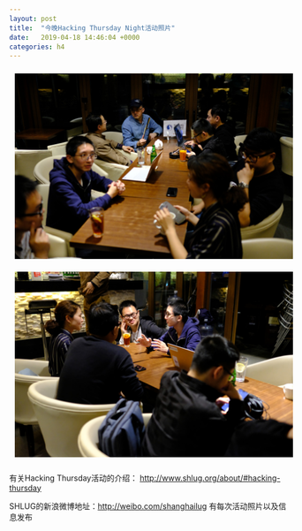 ```yaml
---
layout: post
title:  "今晚Hacking Thursday Night活动照片"
date:   2019-04-18 14:46:04 +0000
categories: h4
---
```


[<img style='margin:10px;' src='https://raw.githubusercontent.com/shanghailug/res2019q2/master/j418.h4/j418_2027_5500+08.1920p.jpg'>](https://raw.githubusercontent.com/shanghailug/res2019q2/master/j418.h4/j418_2027_5500+08.JPG)
[<img style='margin:10px;' src='https://raw.githubusercontent.com/shanghailug/res2019q2/master/j418.h4/j418_2028_1200+08.1920p.jpg'>](https://raw.githubusercontent.com/shanghailug/res2019q2/master/j418.h4/j418_2028_1200+08.JPG)

有关Hacking Thursday活动的介绍：
http://www.shlug.org/about/#hacking-thursday

SHLUG的新浪微博地址：http://weibo.com/shanghailug 有每次活动照片以及信息发布


